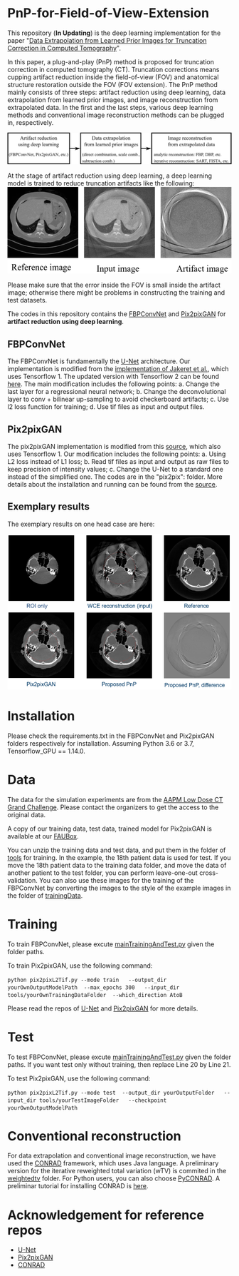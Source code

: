 # PnP-for-Field-of-View-Extension

This repository (**In Updating**) is the deep learning implementation for the paper "[Data Extrapolation from Learned Prior Images for Truncation Correction in Computed Tomography](https://ieeexplore.ieee.org/document/9400411)". 

In this paper, a plug-and-play (PnP) method is proposed for truncation correction in computed tomography (CT). Truncation corrections means cupping artifact reduction inside the field-of-view (FOV) and anatomical structure restoration outside the FOV (FOV extension). The PnP method mainly consists of three steps: artifact reduction using deep learning,
data extrapolation from learned prior images, and image reconstruction from extrapolated data. In the first and the last steps, various deep learning methods and conventional image reconstruction methods can be plugged in, respectively.


![pipeline](https://github.com/YixingHuang/PnP-for-Field-of-View-Extension/blob/main/DescriptionImages/pipelineTruncation.png)

At the stage of artifact reduction using deep learning, a deep learning model is trained to reduce truncation artifacts like the following:
![example](https://github.com/YixingHuang/PnP-for-Field-of-View-Extension/blob/main/DescriptionImages/Example.png)

Please make sure that the error inside the FOV is small inside the artifact image; otherwise there might be problems in constructing the training and test datasets.

The codes in this repository contains the [FBPConvNet](https://ieeexplore.ieee.org/document/7949028) and [Pix2pixGAN](https://arxiv.org/abs/1611.07004) for **artifact reduction using deep learning**.

## FBPConvNet
The FBPConvNet is fundamentally the [U-Net](https://arxiv.org/abs/1505.04597) architecture. Our implementation is modified from the [implementation of Jakeret et al.](https://github.com/jakeret/tf_unet), which uses Tensorflow 1. The updated version with Tensorflow 2 can be found [here](https://github.com/jakeret/unet). The main modification includes the following points: a. Change the last layer for a regressional neural network; b. Change the deconvolutional layer to conv + bilinear up-sampling to avoid checkerboard artifacts; c. Use l2 loss function for training; d. Use tif files as input and output files.

## Pix2pixGAN
The pix2pixGAN implementation is modified from this [source](https://github.com/affinelayer/pix2pix-tensorflow), which also uses Tensorflow 1. Our modification includes the following points: a. Using L2 loss instead of L1 loss; b. Read tif files as input and output as raw files to keep precision of intensity values; c. Change the U-Net to a standard one instead of the simplified one. The codes are in the "pix2pix": folder. More details about the installation and running can be found from the [source](https://github.com/affinelayer/pix2pix-tensorflow).

## Exemplary results

The exemplary results on one head case are here:

![Result](https://github.com/YixingHuang/PnP-for-Field-of-View-Extension/blob/main/DescriptionImages/HeadExample.PNG)

# Installation
Please check the requirements.txt in the FBPConvNet and Pix2pixGAN folders respectively for installation. Assuming Python 3.6 or 3.7, Tensorflow_GPU == 1.14.0.

# Data
The data for the simulation experiments are from the [AAPM Low Dose CT Grand Challenge](https://www.aapm.org/grandchallenge/lowdosect/#). Please contact the organizers to get the access to the original data.

A copy of our training data, test data, trained model for Pix2pixGAN is available at our [FAUBox](https://faubox.rrze.uni-erlangen.de/public?folderID=MkM3MjFVWHJxdDN5Ym9BOG50Ujlw). 

You can unzip the training data and test data, and put them in the folder of [tools](https://github.com/YixingHuang/PnP-for-Field-of-View-Extension/blob/main/Pix2pixGAN/tools/) for training. In the example, the 18th patient data is used for test. If you move the 18th patient data to the training data folder, and move the data of another patient to the test folder, you can perform leave-one-out cross-validation. You can also use these images for the training of the FBPConvNet by converting the images to the style of the example images in the folder of [trainingData](https://github.com/YixingHuang/PnP-for-Field-of-View-Extension/blob/main/FBPConvNet/trainingData/).

# Training
 
 To train FBPConvNet, please excute [mainTrainingAndTest.py](https://github.com/YixingHuang/PnP-for-Field-of-View-Extension/blob/main/FBPConvNet/tf_unet/) given the folder paths.
 
 To train Pix2pixGAN, use the following command:
 
 `python pix2pixL2Tif.py --mode train   --output_dir yourOwnOutputModelPath  --max_epochs 300   --input_dir tools/yourOwnTrainingDataFolder  --which_direction AtoB `

Please read the repos of [U-Net](https://github.com/jakeret/tf_unet) and [Pix2pixGAN](https://github.com/affinelayer/pix2pix-tensorflow) for more details.

# Test

To test FBPConvNet, please excute [mainTrainingAndTest.py](https://github.com/YixingHuang/PnP-for-Field-of-View-Extension/blob/main/FBPConvNet/tf_unet/) given the folder paths. If you want test only without training, then replace Line 20 by Line 21.
 
 To test Pix2pixGAN, use the following command:
 
 `python pix2pixL2Tif.py --mode test  --output_dir yourOutputFolder   --input_dir tools/yourTestImageFolder   --checkpoint yourOwnOutputModelPath `
 
 # Conventional reconstruction
 
 For data extrapolation and conventional image reconstruction, we have used the [CONRAD](https://github.com/akmaier/CONRAD) framework, which uses Java language. A preliminary version for the iterative reweighted total variation (wTV) is commited in the [weightedtv](https://github.com/akmaier/CONRAD/tree/master/src/edu/stanford/rsl/tutorial/weightedtv) folder. For Python users, you can also choose [PyCONRAD](https://github.com/theHamsta/pyconrad). A preliminar tutorial for installing CONRAD is [here](https://www5.cs.fau.de/conrad/tutorials/index.html).
 
# Acknowledgement for reference repos
 - [U-Net](https://github.com/jakeret/tf_unet)
 - [Pix2pixGAN](https://github.com/affinelayer/pix2pix-tensorflow)
 - [CONRAD](https://github.com/akmaier/CONRAD)
